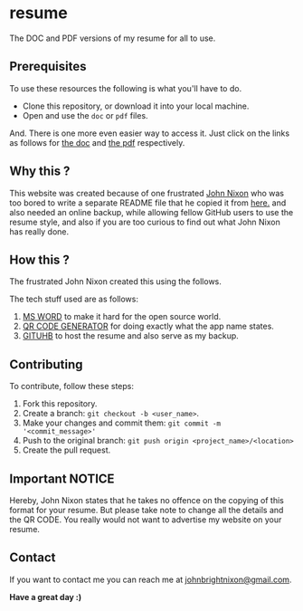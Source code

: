 # resume

The DOC and PDF versions of my resume for all to use.

## Prerequisites

To use these resources the following is what you'll have to do.

* Clone this repository, or download it into your local machine.
* Open and use the `doc` or `pdf` files.

And. There is one more even easier way to access it. Just click on the links as follows for [the doc](https://github.com/JohnNixon6972/RESUME/raw/main/resume.doc) and [the pdf](https://github.com/JohnNixon6972/RESUME/raw/main/resume.pdf) respectively.

## Why this ?

This website was created because of one frustrated [John Nixon](https://johnnixon.me/) who was too bored to write a separate README file that he copied it from [here.](https://github.com/JohnNixon6972/text-to-brainfuck) and also needed an online backup, while allowing fellow GitHub users to use the resume style, and also if you are too curious to find out what John Nixon has really done.

## How this ?

The frustrated John Nixon created this using the follows.

The tech stuff used are as follows:

1. [MS WORD](https://en.wikipedia.org/wiki/Microsoft_Word) to make it hard for the open source world.
2. [QR CODE GENERATOR](https://www.the-qrcode-generator.com/) for doing exactly what the app name states.
3. [GITUHB](https://github.com/JohnNixon6972/RESUME) to host the resume and also serve as my backup.

## Contributing
To contribute, follow these steps:

1. Fork this repository.
2. Create a branch: `git checkout -b <user_name>`.
3. Make your changes and commit them: `git commit -m '<commit_message>'`
4. Push to the original branch: `git push origin <project_name>/<location>`
5. Create the pull request.

## Important NOTICE
Hereby, John Nixon states that he takes no offence on the copying of this format for your resume. But please take note to change all the details and the QR CODE. You really would not want to advertise my website on your resume.

## Contact

If you want to contact me you can reach me at <johnbrightnixon@gmail.com>. 

**Have a great day :)**

